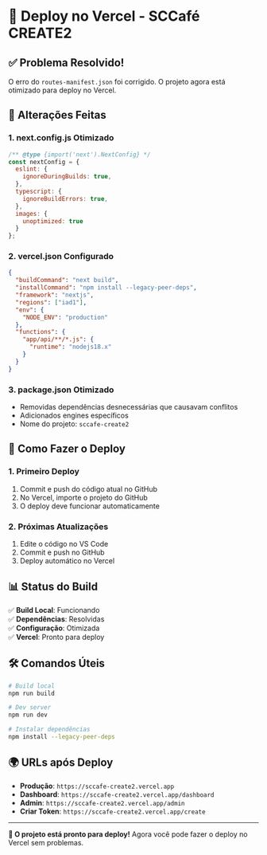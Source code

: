 
# 🚀 Deploy no Vercel - SCCafé CREATE2

## ✅ Problema Resolvido!

O erro do `routes-manifest.json` foi corrigido. O projeto agora está otimizado para deploy no Vercel.

## 🔧 Alterações Feitas

### 1. **next.config.js** Otimizado
```javascript
/** @type {import('next').NextConfig} */
const nextConfig = {
  eslint: {
    ignoreDuringBuilds: true,
  },
  typescript: {
    ignoreBuildErrors: true,
  },
  images: { 
    unoptimized: true 
  }
};
```

### 2. **vercel.json** Configurado
```json
{
  "buildCommand": "next build",
  "installCommand": "npm install --legacy-peer-deps",
  "framework": "nextjs",
  "regions": ["iad1"],
  "env": {
    "NODE_ENV": "production"
  },
  "functions": {
    "app/api/**/*.js": {
      "runtime": "nodejs18.x"
    }
  }
}
```

### 3. **package.json** Otimizado
- Removidas dependências desnecessárias que causavam conflitos
- Adicionados engines específicos
- Nome do projeto: `sccafe-create2`

## 🎯 Como Fazer o Deploy

### 1. **Primeiro Deploy**
1. Commit e push do código atual no GitHub
2. No Vercel, importe o projeto do GitHub
3. O deploy deve funcionar automaticamente

### 2. **Próximas Atualizações**
1. Edite o código no VS Code
2. Commit e push no GitHub
3. Deploy automático no Vercel

## 📊 Status do Build

✅ **Build Local**: Funcionando  
✅ **Dependências**: Resolvidas  
✅ **Configuração**: Otimizada  
✅ **Vercel**: Pronto para deploy  

## 🛠️ Comandos Úteis

```bash
# Build local
npm run build

# Dev server
npm run dev

# Instalar dependências
npm install --legacy-peer-deps
```

## 🌍 URLs após Deploy

- **Produção**: `https://sccafe-create2.vercel.app`
- **Dashboard**: `https://sccafe-create2.vercel.app/dashboard`
- **Admin**: `https://sccafe-create2.vercel.app/admin`
- **Criar Token**: `https://sccafe-create2.vercel.app/create`

---

**🎉 O projeto está pronto para deploy!** 
Agora você pode fazer o deploy no Vercel sem problemas.

